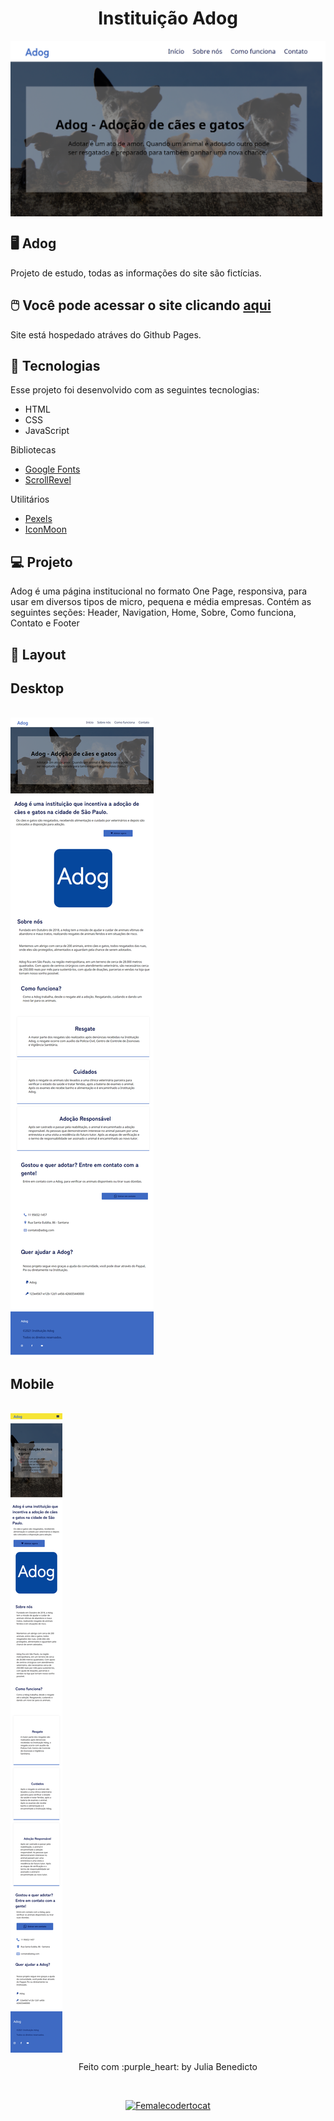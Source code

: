 <h1 align="center">Instituição Adog </h1>

<img src="https://github.com/juliabb/adog/blob/main/assets/layout/layout.png?raw=true" align="center">

## 🖥️ Adog
Projeto de estudo, todas as informações do site são fictícias.


## 🖱️ Você pode acessar o site clicando [aqui](https://juliabb.github.io/adog/)
Site está hospedado atráves do Github Pages.

 
## 🚀 Tecnologias
Esse projeto foi desenvolvido com as seguintes tecnologias:

- HTML
- CSS
- JavaScript

Bibliotecas

- [Google Fonts](https://fonts.google.com/)
- [ScrollRevel](https://scrollrevealjs.org)

Utilitários

- [Pexels](https://www.pexels.com/pt-br/)
- [IconMoon](https://icomoon.io/app/#/select)

## 💻 Projeto

Adog é uma página institucional no formato One Page, responsiva, para usar em diversos tipos de micro, pequena e média empresas. Contém as seguintes seções: Header, Navigation, Home, Sobre, Como funciona, Contato e Footer

## 🔖 Layout
<h2> Desktop </h2>
<br>
<img src="https://github.com/juliabb/adog/blob/main/assets/layout/layout-web.png?raw=true" align="center">

<h2> Mobile </h2>
<br>
<img src="https://github.com/juliabb/adog/blob/main/assets/layout/layout-mobile.png?raw=true" align="center">

<p align="center"> Feito com :purple_heart: by Julia Benedicto</p> <br>
<p align="center"><a href="https://myoctocat.com/" target="_blank"> <img src="https://github.com/juliabb/juliabb/blob/main/my-octocat-1632426748808.png?raw=true" alt="Femalecodertocat" width="250" height="250"></a></p>
